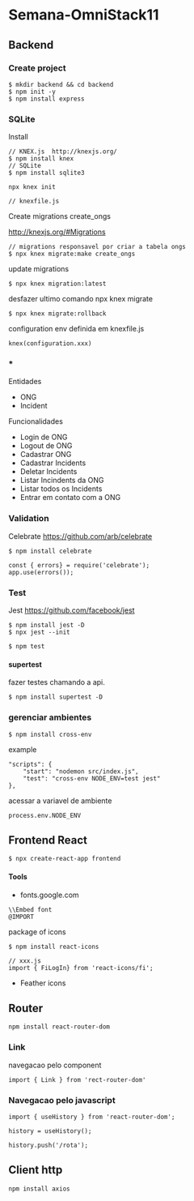 # Semana-OmniStack11

## Backend

### Create project

```
$ mkdir backend && cd backend
$ npm init -y
$ npm install express
```

### SQLite

Install
```
// KNEX.js  http://knexjs.org/
$ npm install knex
// SQLite
$ npm install sqlite3
```

```
npx knex init

// knexfile.js
```

Create migrations create_ongs

http://knexjs.org/#Migrations
```
// migrations responsavel por criar a tabela ongs
$ npx knex migrate:make create_ongs
```
update migrations
```
$ npx knex migration:latest
```
desfazer ultimo comando npx knex migrate
```
$ npx knex migrate:rollback
```
configuration env
definida em knexfile.js
```
knex(configuration.xxx)
```

### *

Entidades
- ONG
- Incident

Funcionalidades
- Login de ONG
- Logout de ONG
- Cadastrar ONG
- Cadastrar Incidents
- Deletar Incidents
- Listar Incindents da ONG
- Listar todos os Incidents
- Entrar em contato com a ONG


### Validation

Celebrate https://github.com/arb/celebrate

```
$ npm install celebrate
```

```
const { errors} = require('celebrate');
app.use(errors());
```

### Test

Jest https://github.com/facebook/jest

```
$ npm install jest -D
$ npx jest --init
```
```
$ npm test
```

#### supertest
fazer testes chamando a api.

```
$ npm install supertest -D
```

### gerenciar ambientes

```
$ npm install cross-env
```
example
```
"scripts": {
    "start": "nodemon src/index.js",
    "test": "cross-env NODE_ENV=test jest"
},
```
acessar a variavel de ambiente
```
process.env.NODE_ENV
```


## Frontend React

```
$ npx create-react-app frontend

```


#### Tools

- fonts.google.com
```
\\Embed font
@IMPORT
```

package of icons
```
$ npm install react-icons
```
```
// xxx.js
import { FiLogIn} from 'react-icons/fi';
```
- Feather icons
  

## Router

```
npm install react-router-dom
```

### Link
navegacao pelo component <Link >
```
import { Link } from 'rect-router-dom'

```

### Navegacao pelo javascript
```
import { useHistory } from 'react-router-dom';

history = useHistory();

history.push('/rota');
```

## Client http
```
npm install axios
```
